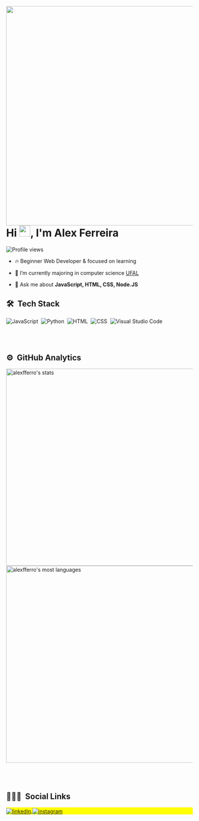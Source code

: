 <img align="right" height="590em" src="https://raw.githubusercontent.com/gist/alexfferro/71a7eaac02ca2cf6e126681a0afdc755/raw/c8a5b25ee54541f051282797ea1b21edfce265d7/githubcard.svg"/>
<h1 align="left">Hi <img src="https://raw.githubusercontent.com/kaueMarques/kaueMarques/master/hi.gif" width="30px">, I'm Alex Ferreira </h1>
<p align="left"> <img src="https://komarev.com/ghpvc/?username=alexfferro&color=yellow" alt="Profile views" /> </p>

- 🔥 Beginner Web Developer & focused on learning

- 🔭 I’m currently majoring in computer science [UFAL](https://ufal.br)

- 💬 Ask me about **JavaScript, HTML, CSS, Node.JS**

## 🛠 &nbsp;Tech Stack

![JavaScript](https://img.shields.io/badge/-JavaScript-05122A?style=flat&logo=javascript)&nbsp;
![Python](https://img.shields.io/badge/-Python-05122A?style=flat&logo=python)&nbsp;
![HTML](https://img.shields.io/badge/-HTML-05122A?style=flat&logo=HTML5)&nbsp;
![CSS](https://img.shields.io/badge/-CSS-05122A?style=flat&logo=CSS3&logoColor=1572B6)&nbsp;
![Visual Studio Code](https://img.shields.io/badge/-Visual%20Studio%20Code-05122A?style=flat&logo=visual-studio-code&logoColor=007ACC)&nbsp;


<br><br>

## ⚙️ &nbsp;GitHub Analytics

<p align="left">
<img width="530em" src="https://github-readme-stats.vercel.app/api?username=alexfferro&show_icons=true&theme=vision-friendly-dark" alt="alexfferro's stats"/>
<img width="530em" src="https://github-readme-stats.vercel.app/api/top-langs/?username=alexfferro&layout=compact&theme=vision-friendly-dark" alt="alexfferro's most languages"/>
</p>

<br><br>

## 👨🏽‍🦲 &nbsp;Social Links

<p align="left" style="background:yellow">
  <a href="https://linkedin.com/in/alexfferro/" target="_blank">
  <img align="center" src="https://img.shields.io/badge/-alexfferro-05122A?style=flat&logo=linkedin" alt="linkedin"/>
</a>
<a href="https://instagram.com/alexfferro" target="_blank">
 <img align="center" src="https://img.shields.io/badge/-alexfferro-05122A?style=flat&logo=instagram" alt="instagram"/>
</a>
</p>
